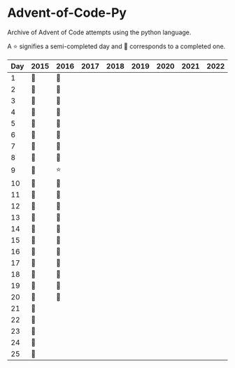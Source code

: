 # Advent-of-Code-Py
Archive of Advent of Code attempts using the python language.

 A :star: signifies a semi-completed day and :star2: corresponds to a completed one.

| Day | 2015    | 2016    | 2017    | 2018    | 2019    | 2020    | 2021    | 2022    | 2023    |
|-----|---------|---------|---------|---------|---------|---------|---------|---------|---------|
| 1   | :star2: | :star2: |         |         |         |         |         |         |         |
| 2   | :star2: | :star2: |         |         |         |         |         |         |         |
| 3   | :star2: | :star2: |         |         |         |         |         |         |         |
| 4   | :star2: | :star2: |         |         |         |         |         |         |         |
| 5   | :star2: | :star2: |         |         |         |         |         |         |         |
| 6   | :star2: | :star2: |         |         |         |         |         |         |         |
| 7   | :star2: | :star2: |         |         |         |         |         |         |         |
| 8   | :star2: | :star2: |         |         |         |         |         |         |         |
| 9   | :star2: | :star:  |         |         |         |         |         |         |         |
| 10  | :star2: | :star2: |         |         |         |         |         |         |         |
| 11  | :star2: | :star2: |         |         |         |         |         |         |         |
| 12  | :star2: | :star2: |         |         |         |         |         |         |         |
| 13  | :star2: | :star2: |         |         |         |         |         |         |         |
| 14  | :star2: | :star2: |         |         |         |         |         |         |         |
| 15  | :star2: | :star2: |         |         |         |         |         |         |         |
| 16  | :star2: | :star2: |         |         |         |         |         |         |         |
| 17  | :star2: | :star2: |         |         |         |         |         |         |         |
| 18  | :star2: | :star2: |         |         |         |         |         |         |         |
| 19  | :star2: | :star2: |         |         |         |         |         |         |         |
| 20  | :star2: | :star2: |         |         |         |         |         |         |         |
| 21  | :star2: |         |         |         |         |         |         |         |         |
| 22  | :star2: |         |         |         |         |         |         |         |         |
| 23  | :star2: |         |         |         |         |         |         |         |         |
| 24  | :star2: |         |         |         |         |         |         |         |         |
| 25  | :star2: |         |         |         |         |         |         |         |         |
